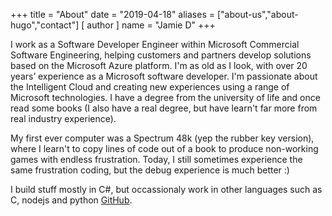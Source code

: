 +++
title = "About"
date = "2019-04-18"
aliases = ["about-us","about-hugo","contact"]
[ author ]
  name = "Jamie D"
+++

I work as a Software Developer Engineer within Microsoft Commercial Software Engineering, helping customers and partners develop solutions based on the Microsoft Azure platform. I'm as old as I look, with over 20 years’ experience as a Microsoft software developer.  I'm passionate about the Intelligent Cloud and creating new experiences using a range of Microsoft technologies.  I have a degree from the university of life and once read some books (I also have a real degree, but have learn't far more from real industry experience).

My first ever computer was a Spectrum 48k (yep the rubber key version), where I learn't to copy lines of code out of a book to produce non-working games with endless frustration.  Today, I still sometimes experience the same frustration coding, but the debug experience is much better :)

I build stuff mostly in C#, but occassionaly work in other languages such as C, nodejs and python [GitHub](https://github.com/daltskin).
